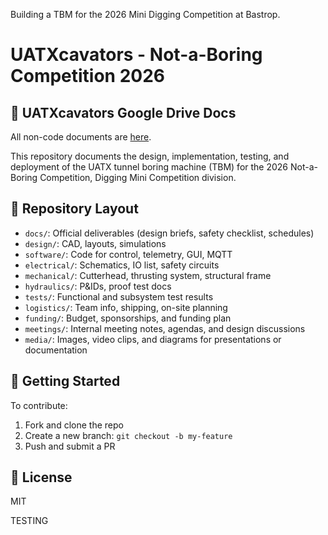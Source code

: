 Building a TBM for the 2026 Mini Digging Competition at Bastrop.

# UATXcavators - Not-a-Boring Competition 2026

## 📄 UATXcavators Google Drive Docs
All non-code documents are [here](https://drive.google.com/drive/folders/1t5But1CPGe5xZVDYaDkFv904OkTuUSHw?usp=drive_link).

This repository documents the design, implementation, testing, and deployment of the UATX tunnel boring machine (TBM) for the 2026 Not-a-Boring Competition, Digging Mini Competition division.

## 📁 Repository Layout

- `docs/`: Official deliverables (design briefs, safety checklist, schedules)
- `design/`: CAD, layouts, simulations
- `software/`: Code for control, telemetry, GUI, MQTT
- `electrical/`: Schematics, IO list, safety circuits
- `mechanical/`: Cutterhead, thrusting system, structural frame
- `hydraulics/`: P&IDs, proof test docs
- `tests/`: Functional and subsystem test results
- `logistics/`: Team info, shipping, on-site planning
- `funding/`: Budget, sponsorships, and funding plan
- `meetings/`: Internal meeting notes, agendas, and design discussions
- `media/`: Images, video clips, and diagrams for presentations or documentation

## 🚀 Getting Started

To contribute:
1. Fork and clone the repo
2. Create a new branch: `git checkout -b my-feature`
3. Push and submit a PR

## 📄 License

MIT

TESTING
